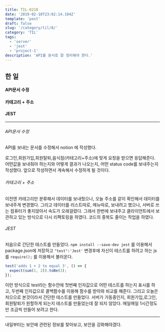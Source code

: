 ```yaml
---
title: TIL-0210
date: '2019-02-10T23:02:14.104Z'
template: 'post'
draft: false
slug: '/category/til/8/'
category: 'TIL'
tags:
  - 'server'
  - 'jest'
  - 'project-1'
description: 'API를 문서로 잘 정리해야 한다.'
---
```


## 한 일

#### API문서 수정

#### 카테고리 + 주소

#### JEST

---

###### API문서 수정

API를 보내는 문서를 수정해서 notion 에 작성했다.

로그인,회원가입,회원탈퇴,음식점(카테고리+주소)에 맞게 요청을 받으면 응답해준다. 어떤값을 보내줘야 하는지와 어떻게 결과가 나오는지, 어떤 status code를 보내주는지 작성했다. 앞으로 작성하면서 계속해서 수정하게 될 것이다.

###### 카테고리 + 주소

이전엔 카테고리만 분류해서 데이터를 보내줬으나, 오늘 주소를 같이 확인해서 데이터를 보내주게 변경했다. 그리고 데이터를 리스트따로, 메뉴따로, 보내려고 했으나, 서버로 쓰는 컴퓨터가 좋지않아서 속도가 오래걸렸다. 그래서 한번에 보내주고 클라이언트에서 보관하고 있는 방식으로 다시 리팩토링을 하였다. 코드의 중복도 줄이는 작업을 하였다.

###### JEST

처음으로 간단한 테스트를 만들었다. `npm install --save-dev jest` 를 이용해서 package.json에 저장하고 `"test":'Jest'` 변경후에 자신이 테스트를 하려고 하는 js를 `require();` 를 이용해서 불러온다.

```javascript
test('adds 1 + 2 to equal 3', () => {
  expect(sum(1, 2)).toBe(3);
});
```

이런 방식으로 test라는 함수안에 첫번째 인자값으로 어떤 테스트를 하는지 표시를 하고, 두번째 인자값으로 콜백함수를 이용해 함수를 받아와 비교를 해준다. 그리고 오늘은 처으으로 본것이라서 간단한 테스트를 만들었다. 서버가 가동중인지, 회원가입,로그인,회원탈퇴가 원할하게 되는지 테스트를 만들었는데 잘 되지 않았다. 매일매일 1시간정도만 조금씩 만들어 보려고 한다.

---

내일부터는 보안에 관련된 정보를 찾아보고, 보안을 강화해야겠다.
